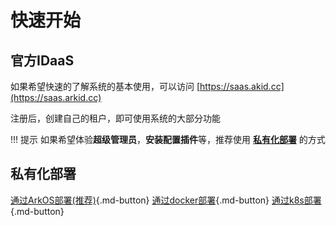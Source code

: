 # 快速开始

## 官方IDaaS
如果希望快速的了解系统的基本使用，可以访问 [https://saas.akid.cc](https://saas.arkid.cc)

注册后，创建自己的租户，即可使用系统的大部分功能

!!! 提示
    如果希望体验**超级管理员**，**安装配置插件**等，推荐使用 **[私有化部署](#私有化部署)** 的方式

## 私有化部署

[通过ArkOS部署(推荐)](./%20私有化部署/通过ArkOS部署/){.md-button}
[通过docker部署](./%20私有化部署/通过docker部署/){.md-button}
[通过k8s部署](./%20私有化部署/通过k8s部署/){.md-button}